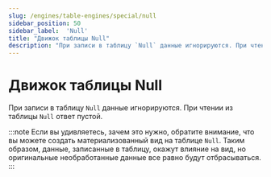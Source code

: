 ```yaml
---
slug: /engines/table-engines/special/null
sidebar_position: 50
sidebar_label:  'Null'
title: "Движок таблицы Null"
description: "При записи в таблицу `Null` данные игнорируются. При чтении из таблицы `Null` ответ пустой."
---
```



# Движок таблицы Null

При записи в таблицу `Null` данные игнорируются. При чтении из таблицы `Null` ответ пустой.

:::note
Если вы удивляетесь, зачем это нужно, обратите внимание, что вы можете создать материализованный вид на таблице `Null`. Таким образом, данные, записанные в таблицу, окажут влияние на вид, но оригинальные необработанные данные все равно будут отбрасываться.
:::
